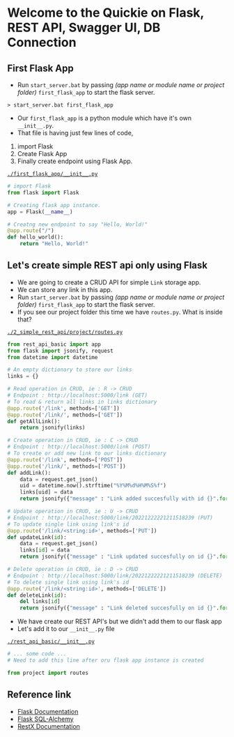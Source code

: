 # Welcome to the Quickie on Flask, REST API, Swagger UI, DB Connection

## First Flask App
- Run `start_server.bat` by passing *(app name or module name or project folder)* `first_flask_app` to start the flask server.

```shell
> start_server.bat first_flask_app
```
- Our `first_flask_app` is a python module which have it's own `__init__.py`.
- That file is having just few lines of code, 
1. import Flask
1. Create Flask App
1. Finally create endpoint using Flask App.

[`./first_flask_app/__init__.py`](./first_flask_app/__init__.py)
```python
# import Flask
from flask import Flask

# Creating flask app instance.
app = Flask(__name__)

# Creatng new endpoint to say "Hello, World!"
@app.route("/")
def hello_world():
    return "Hello, World!"
```

## Let's create simple REST api only using Flask
- We are going to create a CRUD API for simple `Link` storage app.
- We can store any link in this app.
- Run `start_server.bat` by passing *(app name or module name or project folder)* `first_flask_app` to start the flask server.
- If you see our project folder this time we have `routes.py`. What is inside that?

[`./2_simple_rest_api/project/routes.py`](./rest_api_basic/routes.py)
```python
from rest_api_basic import app
from flask import jsonify, request
from datetime import datetime

# An empty dictionary to store our links
links = {}

# Read operation in CRUD, ie : R -> CRUD
# Endpoint : http://localhost:5000/link (GET)
# To read & return all links in links dictionary
@app.route('/link', methods=['GET'])
@app.route('/link/', methods=['GET'])
def getAllLink():
    return jsonify(links)

# Create operation in CRUD, ie : C -> CRUD
# Endpoint : http://localhost:5000/link (POST)
# To create or add new link to our links dictionary
@app.route('/link', methods=['POST'])
@app.route('/link/', methods=['POST'])
def addLink():
    data = request.get_json()
    uid = datetime.now().strftime("%Y%M%d%H%M%S%f")
    links[uid] = data
    return jsonify({"message" : "Link added succesfully with id {}".format(uid)})

# Update operation in CRUD, ie : U -> CRUD
# Endpoint : http://localhost:5000/link/20221222221211518239 (PUT)
# To update single link using link's id
@app.route('/link/<string:id>', methods=['PUT'])
def updateLink(id):
    data = request.get_json()
    links[id] = data
    return jsonify({"message" : "Link updated succesfully on id {}".format(id)})

# Delete operation in CRUD, ie : D -> CRUD
# Endpoint : http://localhost:5000/link/20221222221211518239 (DELETE)
# To delete single link using link's id
@app.route('/link/<string:id>', methods=['DELETE'])
def deleteLink(id):
    del links[id]
    return jsonify({"message" : "Link deleted succesfully on id {}".format(id)})
```

- We have create our REST API's but we didn't add them to our flask app
- Let's add it to our `__init__.py` file

[`./rest_api_basic/__init__.py`](./rest_api_basic/__init__.py)
```python
# ... some code ...
# Need to add this line after oru flask app instance is created

from project import routes
```

## Reference link
- [Flask Documentation](https://flask.palletsprojects.com/en/2.2.x/)
- [Flask SQL-Alchemy](https://flask-sqlalchemy.palletsprojects.com/en/3.0.x/)
- [RestX Documentation](https://flask-restx.readthedocs.io/en/latest/installation.html)